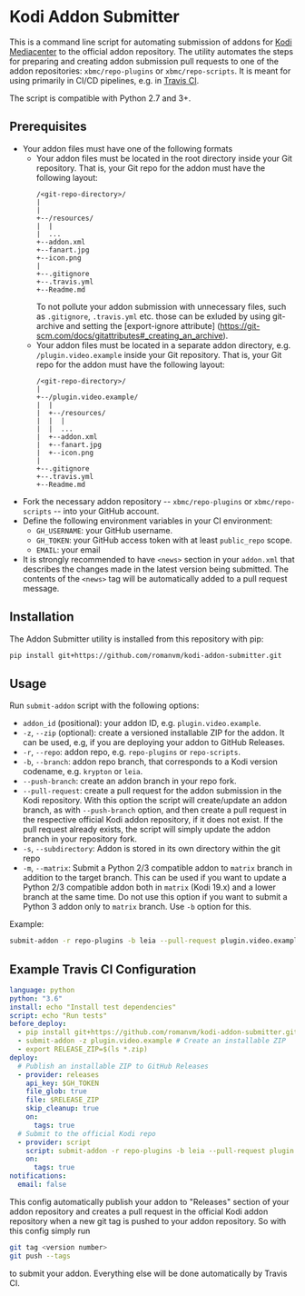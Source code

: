 # Kodi Addon Submitter

This is a command line script for automating submission of addons for
[Kodi Mediacenter](https://kodi.tv) to the official addon repository.
The utility automates the steps for preparing and creating addon submission
pull requests to one of the addon repositories: `xbmc/repo-plugins` or
`xbmc/repo-scripts`. It is meant for using primarily in CI/CD pipelines, e.g.
in [Travis CI](https://travis-ci.org/).

The script is compatible with Python 2.7 and 3+.
 

## Prerequisites

- Your addon files must have one of the following formats
  - Your addon files must be located in the root directory inside your Git repository.
    That is, your Git repo for the addon must have the following layout:
    ```
    /<git-repo-directory>/
    |
    |
    +--/resources/
    |  |
    |  ...
    +--addon.xml
    +--fanart.jpg
    +--icon.png
    |
    +--.gitignore
    +--.travis.yml
    +--Readme.md
    ```
    To not pollute your addon submission with unnecessary files, such as `.gitignore`, `.travis.yml` etc.
    those can be exluded by using git-archive and setting the [export-ignore attribute]
    (https://git-scm.com/docs/gitattributes#_creating_an_archive).
  - Your addon files must be located in a separate addon directory, e.g.
   `/plugin.video.example` inside your Git repository. That is, your Git repo for
    the addon must have the following layout:
    ```
    /<git-repo-directory>/
    |
    +--/plugin.video.example/
    |  |
    |  +--/resources/
    |  |  |
    |  |  ...
    |  +--addon.xml
    |  +--fanart.jpg
    |  +--icon.png
    |
    +--.gitignore
    +--.travis.yml
    +--Readme.md
    ```
- Fork the necessary addon repository -- `xbmc/repo-plugins` or
  `xbmc/repo-scripts` -- into your GitHub account.
- Define the following environment variables in your CI environment:
  - `GH_USERNAME`: your GitHub username.
  - `GH_TOKEN`: your GitHub access token with at least `public_repo` scope.
  - `EMAIL`: your email
- It is strongly recommended to have `<news>` section in your `addon.xml`
  that describes the changes made in the latest version being submitted.
  The contents of the `<news>` tag will be automatically added to
  a pull request message.
  
## Installation

The Addon Submitter utility is installed from this repository with pip:

```bash
pip install git+https://github.com/romanvm/kodi-addon-submitter.git
```

## Usage

Run `submit-addon` script with the following options:

- `addon_id` (positional): your addon ID, e.g. `plugin.video.example`.
- `-z`, `--zip` (optional): create a versioned installable ZIP for the addon.
  It can be used, e.g, if you are deploying your addon to GitHub Releases.
- `-r`, `--repo`: addon repo, e.g. `repo-plugins` or `repo-scripts`.
- `-b`, `--branch`: addon repo branch, that corresponds to a Kodi version
  codename, e.g. `krypton` or `leia`.
- `--push-branch`: create an addon branch in your repo fork.
- `--pull-request`: create a pull request for the addon submission in the Kodi
  repository. With this option the script will create/update an addon branch,
  as with `--push-branch` option, and then create a pull request in the respective
  official Kodi addon repository, if it does not exist. If the pull request
  already exists, the script will simply update the addon branch in your
  repository fork.
- `-s`, `--subdirectory`: Addon is stored in its own directory within the git repo
- `-m`, `--matrix`: Submit a Python 2/3 compatible addon to `matrix` branch
  in addition to the target branch. This can be used if you want to update
  a Python 2/3 compatible addon both in `matrix` (Kodi 19.x) and a lower
  branch at the same time. Do not use this option if you want to submit
  a Python 3 addon only to `matrix` branch. Use `-b` option for this.

Example:
```bash
submit-addon -r repo-plugins -b leia --pull-request plugin.video.example
```

## Example Travis CI Configuration

```yaml
language: python
python: "3.6"
install: echo "Install test dependencies"
script: echo "Run tests"
before_deploy:
  - pip install git+https://github.com/romanvm/kodi-addon-submitter.git
  - submit-addon -z plugin.video.example # Create an installable ZIP
  - export RELEASE_ZIP=$(ls *.zip)
deploy:
  # Publish an installable ZIP to GitHub Releases
  - provider: releases
    api_key: $GH_TOKEN
    file_glob: true
    file: $RELEASE_ZIP
    skip_cleanup: true
    on:
      tags: true
  # Submit to the official Kodi repo
  - provider: script
    script: submit-addon -r repo-plugins -b leia --pull-request plugin.video.example
    on:
      tags: true
notifications:
  email: false
```
This config automatically publish your addon to "Releases" section of your
addon repository and creates a pull request in the official Kodi addon repository
when a new git tag is pushed to your addon repository. So with this config simply
run
```bash
git tag <version number>
git push --tags
```
to submit your addon. Everything else will be done automatically by Travis CI.
